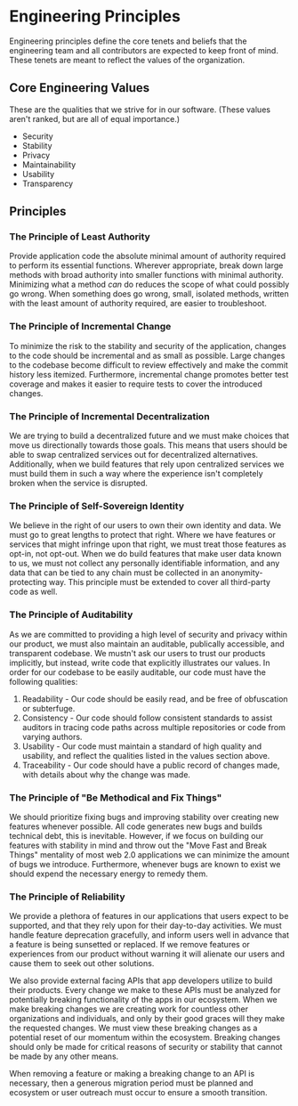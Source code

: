 # Engineering Principles
Engineering principles define the core tenets and beliefs that the engineering team and all contributors are expected to keep front of mind. These tenets are meant to reflect the values of the organization.

## Core Engineering Values
These are the qualities that we strive for in our software. (These values aren't ranked, but are all of equal importance.)

* Security
* Stability
* Privacy
* Maintainability
* Usability
* Transparency


## Principles
### The Principle of Least Authority

Provide application code the absolute minimal amount of authority required to perform its essential functions. Wherever appropriate, break down large methods with broad authority into smaller functions with minimal authority. Minimizing what a method *can* do reduces the scope of what could possibly go wrong. When something does go wrong, small, isolated methods, written with the least amount of authority required, are easier to troubleshoot.

### The Principle of Incremental Change

To minimize the risk to the stability and security of the application, changes to the code should be incremental and as small as possible. Large changes to the codebase become difficult to review effectively and make the commit history less itemized. Furthermore, incremental change promotes better test coverage and makes it easier to require tests to cover the introduced changes.

### The Principle of Incremental Decentralization

We are trying to build a decentralized future and we must make choices that move us directionally towards those goals. This means that users should be able to swap centralized services out for decentralized alternatives. Additionally, when we build features that rely upon centralized services we must build them in such a way where the experience isn't completely broken when the service is disrupted. 

### The Principle of Self-Sovereign Identity

We believe in the right of our users to own their own identity and data. We must go to great lengths to protect that right. Where we have features or services that might infringe upon that right, we must treat those features as opt-in, not opt-out. When we do build features that make user data known to us, we must not collect any personally identifiable information, and any data that can be tied to any chain must be collected in an anonymity-protecting way. This principle must be extended to cover all third-party code as well.

### The Principle of Auditability

As we are committed to providing a high level of security and privacy within our product, we must also maintain an auditable, publically accessible, and transparent codebase. We mustn't ask our users to trust our products implicitly, but instead, write code that explicitly illustrates our values. In order for our codebase to be easily auditable, our code must have the following qualities: 

1. Readability - Our code should be easily read, and be free of obfuscation or subterfuge.
2. Consistency - Our code should follow consistent standards to assist auditors in tracing code paths across multiple repositories or code from varying authors. 
3. Usability - Our code must maintain a standard of high quality and usability, and reflect the qualities listed in the values section above.
4. Traceability - Our code should have a public record of changes made, with details about why the change was made.

### The Principle of "Be Methodical and Fix Things"

We should prioritize fixing bugs and improving stability over creating new features whenever possible. All code generates new bugs and builds technical debt, this is inevitable. However, if we focus on building our features with stability in mind and throw out the "Move Fast and Break Things" mentality of most web 2.0 applications we can minimize the amount of bugs we introduce. Furthermore, whenever bugs are known to exist we should expend the necessary energy to remedy them. 

### The Principle of Reliability

We provide a plethora of features in our applications that users expect to be supported, and that they rely upon for their day-to-day activities. We must handle feature deprecation gracefully, and inform users well in advance that a feature is being sunsetted or replaced. If we remove features or experiences from our product without warning it will alienate our users and cause them to seek out other solutions. 

We also provide external facing APIs that app developers utilize to build their products. Every change we make to these APIs must be analyzed for potentially breaking functionality of the apps in our ecosystem. When we make breaking changes we are creating work for countless other organizations and individuals, and only by their good graces will they make the requested changes. We must view these breaking changes as a potential reset of our momentum within the ecosystem. Breaking changes should only be made for critical reasons of security or stability that cannot be made by any other means.

When removing a feature or making a breaking change to an API is necessary, then a generous migration period must be planned and ecosystem or user outreach must occur to ensure a smooth transition.
